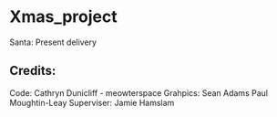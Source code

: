# Xmas_project
Santa: Present delivery

## Credits:
Code:       Cathryn Dunicliff - meowterspace
Grahpics:   Sean Adams
            Paul Moughtin-Leay
Superviser: Jamie Hamslam
